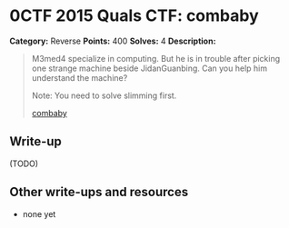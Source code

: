# 0CTF 2015 Quals CTF: combaby

**Category:** Reverse
**Points:** 400
**Solves:** 4
**Description:** 

> M3med4 specialize in computing. But he is in trouble after picking one strange machine beside JidanGuanbing. Can you help him understand the machine? 
>
> Note: You need to solve slimming first.
>
> [combaby](combaby_data_9cdfd92ac0aa783f2cd33800a55c9a2a)

## Write-up

(TODO)

## Other write-ups and resources

* none yet